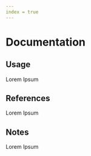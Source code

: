 ```yaml
---
index = true
---
```


# Documentation

## Usage

Lorem Ipsum

## References

Lorem Ipsum

## Notes

Lorem Ipsum

<Index/>